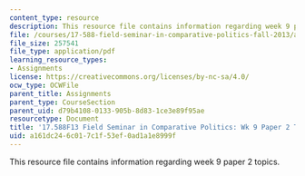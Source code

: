 ```yaml
---
content_type: resource
description: This resource file contains information regarding week 9 paper 2 topics.
file: /courses/17-588-field-seminar-in-comparative-politics-fall-2013/a161dc246c017c1f53ef0ad1a1e8999f_MIT17_588F13_Week9Paper2.pdf
file_size: 257541
file_type: application/pdf
learning_resource_types:
- Assignments
license: https://creativecommons.org/licenses/by-nc-sa/4.0/
ocw_type: OCWFile
parent_title: Assignments
parent_type: CourseSection
parent_uid: d79b4108-0133-905b-8d83-1ce3e89f95ae
resourcetype: Document
title: '17.588F13 Field Seminar in Comparative Politics: Wk 9 Paper 2 Topics'
uid: a161dc24-6c01-7c1f-53ef-0ad1a1e8999f
---
```

This resource file contains information regarding week 9 paper 2 topics.